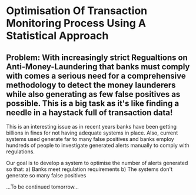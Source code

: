 # Optimisation Of Transaction Monitoring Process Using A Statistical Approach

## **Problem:** With increasingly strict Regualtions on Anti-Money-Laundering that banks must comply with comes a serious need for a comprehensive methodology to detect the money launderers while also generating as few false positives as possible. This is a big task as it's like finding a needle in a haystack full of transaction data!

This is an interesting issue as in recent years banks have been getting billions in fines for not having adequate systems in place. Also, current systems used generate far to many false positives and banks employ hundreds of people to investigate generated alerts manually to comply with regulations. 

Our goal is to develop a system to optimise the number of alerts generated so that:
a) Banks meet regulation requirements 
b) The systems don't generate so many false positives

...To be continued tomorrow...
